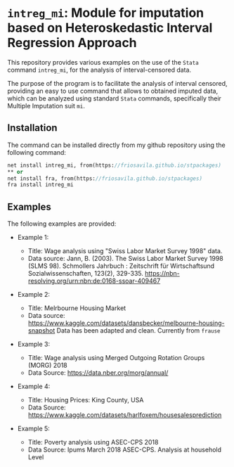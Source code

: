 # `intreg_mi`: Module for imputation based on Heteroskedastic Interval Regression Approach

This repository provides various examples on the use of the `Stata` command `intreg_mi`, for the analysis of interval-censored data.

The purpose of the program is to facilitate the analysis of interval censored, providing an easy to use command that allows to obtained imputed data, which can be analyzed using standard `Stata` commands, specifically their Multiple Imputation suit `mi`.

## Installation

The command can be installed directly from my github repository using the following command:

```stata
net install intreg_mi, from(https://friosavila.github.io/stpackages)
** or 
net install fra, from(https://friosavila.github.io/stpackages)
fra install intreg_mi
```

## Examples

The following examples are provided:

- Example 1: 
  - Title: Wage analysis using "Swiss Labor Market Survey 1998" data.
  - Data source: Jann, B. (2003). The Swiss Labor Market Survey 1998 (SLMS 98). Schmollers Jahrbuch : Zeitschrift für Wirtschaftsund Sozialwissenschaften, 123(2), 329-335. <https://nbn-resolving.org/urn:nbn:de:0168-ssoar-409467>
  
- Example 2:
  - Title: Melrbourne Housing Market
  - Data source: <https://www.kaggle.com/datasets/dansbecker/melbourne-housing-snapshot>
    Data has been adapted and clean. Currently from `frause`
  
- Example 3:
  - Title: Wage analysis using Merged Outgoing Rotation Groups (MORG) 2018
  - Data Source: <https://data.nber.org/morg/annual/>

- Example 4:
  - Title: Housing Prices: King County, USA
  - Data Source: <https://www.kaggle.com/datasets/harlfoxem/housesalesprediction>

- Example 5:
  - Title: Poverty analysis using ASEC-CPS 2018
  - Data Source: Ipums March 2018 ASEC-CPS. Analysis at household Level